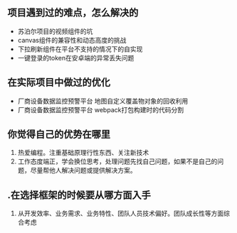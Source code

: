
## 项目遇到过的难点，怎么解决的
- 苏泊尔项目的视频组件的坑
- canvas组件的兼容性和动态高度的挑战
- 下拉刷新组件在平台不支持的情况下的自实现
- 一键登录的token在安卓端的异常丢失问题





## 在实际项目中做过的优化

- 厂商设备数据监控预警平台 地图自定义覆盖物对象的回收利用
- 厂商设备数据监控预警平台 webpack打包构建时的代码分割




## 你觉得自己的优势在哪里
1. 热爱编程。注重基础原理行性东西、关注新技术
2. 工作态度端正，学会换位思考，处理问题先找自己问题，如果不是自己的问题，尽量帮他人解决问题或提供解决方案。        


## .在选择框架的时候要从哪方面入手

1. 从开发效率、业务需求、业务特性、团队人员技术偏好。团队成长性等方面综合考虑